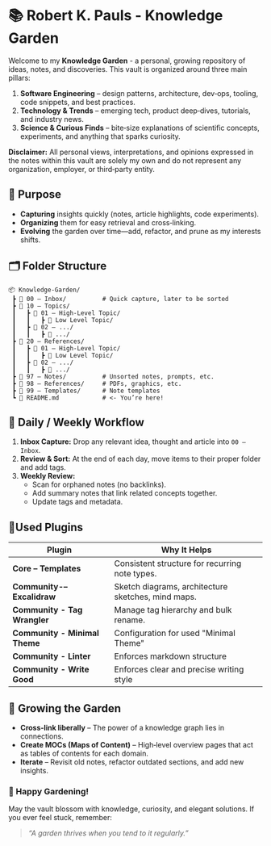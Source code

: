 # 📚 Robert K. Pauls - Knowledge Garden

Welcome to my **Knowledge Garden** - a personal, growing repository of ideas, notes, and discoveries. This vault is organized around three main pillars:

1. **Software Engineering** – design patterns, architecture, dev‑ops, tooling, code snippets, and best practices.
2. **Technology & Trends** – emerging tech, product deep‑dives, tutorials, and industry news.
3. **Science & Curious Finds** – bite‑size explanations of scientific concepts, experiments, and anything that sparks curiosity.

**Disclaimer:** All personal views, interpretations, and opinions expressed in the notes within this vault are solely my own and do not represent any organization, employer, or third‑party entity.
## 🎯 Purpose

- **Capturing** insights quickly (notes, article highlights, code experiments).
- **Organizing** them for easy retrieval and cross‑linking.
- **Evolving** the garden over time—add, refactor, and prune as my interests shifts.

## 🗂️ Folder Structure

```text
📦 Knowledge-Garden/
 ┣ 📁 00 – Inbox/          # Quick capture, later to be sorted
 ┣ 📁 10 – Topics/
 ┃	 ┣ 📁 01 – High-Level Topic/
 ┃   ┃   ┣ 📁 Low Level Topic/
 ┃	 ┣ 📁 02 – .../
 ┃   ┃   ┣ 📁 .../
 ┣ 📁 20 – References/     
 ┃	 ┣ 📁 01 – High-Level Topic/
 ┃   ┃   ┣ 📁 Low Level Topic/
 ┃	 ┣ 📁 02 – .../
 ┃   ┃   ┣ 📁 .../
 ┣ 📁 97 – Notes/          # Unsorted notes, prompts, etc.
 ┣ 📁 98 – References/     # PDFs, graphics, etc.
 ┣ 📁 99 – Templates/      # Note templates
 ┗ 📄 README.md            # <‑ You’re here!
```

## 📅 Daily / Weekly Workflow

1. **Inbox Capture:** Drop any relevant idea, thought and article into `00 – Inbox`.
2. **Review & Sort:** At the end of each day, move items to their proper folder and add tags.
3. **Weekly Review:**
    - Scan for orphaned notes (no backlinks).
    - Add summary notes that link related concepts together.
    - Update tags and metadata.

## 🔧Used Plugins

| Plugin                        | Why It Helps                                       |
| ----------------------------- | -------------------------------------------------- |
| **Core – Templates**          | Consistent structure for recurring note types.     |
| **Community-– Excalidraw**    | Sketch diagrams, architecture sketches, mind maps. |
| **Community - Tag Wrangler**  | Manage tag hierarchy and bulk rename.              |
| **Community - Minimal Theme** | Configuration for used "Minimal Theme"             |
| **Community - Linter**        | Enforces markdown structure                        |
| **Community - Write Good**    | Enforces clear and precise writing style           |

## 🌱 Growing the Garden

- **Cross‑link liberally** – The power of a knowledge graph lies in connections.
- **Create MOCs (Maps of Content)** – High‑level overview pages that act as tables of contents for each domain.
- **Iterate** – Revisit old notes, refactor outdated sections, and add new insights.

### 🎉 Happy Gardening!

May the vault blossom with knowledge, curiosity, and elegant solutions. If you ever feel stuck, remember:

> _“A garden thrives when you tend to it regularly.”_
